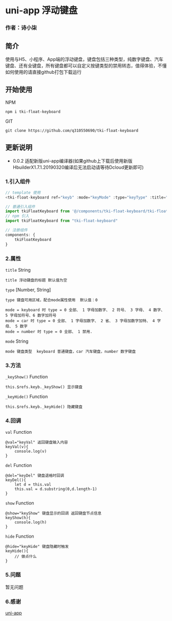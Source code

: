 # uni-app 浮动键盘
### 作者：诗小柒

## 简介
使用与H5、小程序、App端的浮动键盘，键盘包括三种类型，纯数字键盘、汽车键盘、还有全键盘，所有键盘都可以自定义按键类型的禁用转态，值得体验，不懂如何使用的请直接github打包下载运行

## 开始使用
NPM 
```
npm i tki-float-keyboard
```
GIT 
```
git clone https://github.com/q310550690/tki-float-keyboard 
```
## 更新说明
+ 0.0.2 适配新版uni-app编译器(如果github上下载后使用新版HbuilderX1.7.1.20190320编译后无法启动请等待Dcloud更新即可)
### 1.引入组件
```javascript
// template 使用
<tki-float-keyboard ref="keyb" :mode="keyMode" :type="keyType" :title="keyTitle" @del="keyDel" @val="keyVal" @show="keyShow" @hide="keyHide"></tki-float-keyboard>

// 普通引入组件
import tkiFloatKeyboard from '@/components/tki-float-keyboard/tki-float-keyboard.vue'
// npm 引入
import tkiFloatKeyboard from "tki-float-keyboard"

// 注册组件
components: {
    tkiFloatKeyboard
}
```

### 2.属性
`title` String
```
title 浮动键盘的标题 默认值为空
```
`type` [Number, String]
```
type 键盘可用区域，配合mode属性使用  默认值：0

mode = keyboard 时 type = 0 全部、 1 字母加数字、 2 符号、 3 字母、 4 数字、 5 字母加符号、6 数字加符号
mode = car 时 type = 0 全部、 1 字母加数字、 2 省、 3 字母加数字加特、 4 字母、 5 数字
mode = number 时 type = 0 全部、 1 禁用.
```
`mode` String
```
mode 键盘类型  keyboard 普通键盘，car 汽车键盘，number 数字键盘
```

### 3.方法
`_keyShow()` Function
```
this.$refs.keyb._keyShow() 显示键盘
```
`_keyHide()` Function
```
this.$refs.keyb._keyHide() 隐藏键盘
```

### 4.回调
`val` Function
```
@val="keyVal" 返回键盘输入内容
keyVal(v){
    console.log(v)
}
```
`del` Function
```
@del="keyDel" 键盘退格时回调
keyDel(){
    let d = this.val
    this.val = d.substring(0,d.length-1)
}
```
`show` Function
```
@show="keyShow" 键盘显示的回调 返回键盘节点信息
keyShow(h){
    console.log(h)
}
```
`hide` Function
```
@hide="keyHide" 键盘隐藏时触发
keyHide(){
    // 做点什么
}
```

### 5.问题
暂无问题

### 6.感谢

[uni-app](https://uniapp.dcloud.io/ "uni-app")